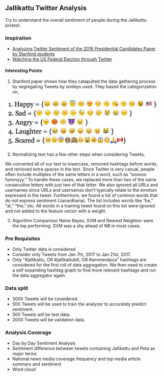 ## Jallikattu Twitter Analysis
Try to understand the overall sentiment of people during the Jallikattu protest.

### Inspiration
- [Analyzing Twitter Sentiment of the 2016 Presidential Candidates Paper by Stanford students](http://web.stanford.edu/~jesszhao/files/twitterSentiment.pdf)
- [Watching the US Federal Election through Twitter](https://goodfoodgoodcode.com/2016/11/14/watching-the-us-federal-election-through-twitter/)

#### Interesting Points
1) Stanford paper shows how they catapulted the data gathering process by segregating Tweets by smileys used. They based the categorization on,

![emoji](emoji.png)

2) Normalizing text has a few other steps when considering Tweets,

We converted all of our text to lowercase, removed hashtags before words, and removed extra spaces in the text. Since Twitter is very casual, people often include multiples of the same letters in a word, such as “sooooo funnnyyy.” To handle these cases, we replaced more than two of the same consecutive letters with just two of that letter. We also ignored all URLs and usernames since URLs and usernames don’t typically relate to the emotion expressed in the tweet. Furthermore, we found a list of common words that do not express sentiment (Janardhana). The list includes words like “be,” “at,” “the,” etc. All words in a training tweet found on this list were ignored and not added to the feature vector with a weight.

3) Algorithm Comparison
Naive Bayes, SVM and Nearest Neighbor were the top performing. SVM was a shy ahead of NB in most cases.

### Pre Requisites
- Only Twitter data is considered.
- Consider only Tweets from Jan 7th, 2017 to Jan 21st, 2017.
- Only "#jallikattu, OR #jallikattubill, OR #ammendpca" hashtags are considered for the first roll of data aggregation. We then need to create a self expanding hashtag graph to find more relevant hashtags and run the data aggregator again.

### Data split
- 3000 Tweets will be considered.
- 500 Tweets will be used to train the analyzer to accurately predict sentiment.
- 500 Tweets will be test data.
- 2000 Tweets will be validation data.

### Analysis Coverage
- Day by Day Sentiment Analysis
- Sentiment difference between tweets containing Jallikattu and Peta as major terms
- National news media coverage frequency and top media article summary and sentiment
- Word cloud
